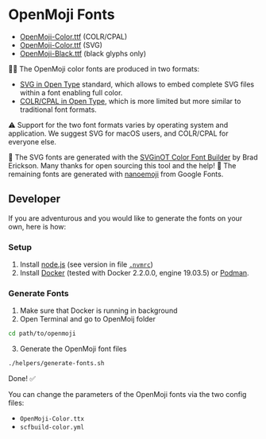 OpenMoji Fonts
==============

* [OpenMoji-Color.ttf](https://github.com/hfg-gmuend/openmoji/blob/master/font/glyf_colr_0/OpenMoji-Color.ttf) (COLR/CPAL)
* [OpenMoji-Color.ttf](https://github.com/hfg-gmuend/openmoji/blob/master/font/scfbuild/OpenMoji-Color.ttf) (SVG)
* [OpenMoji-Black.ttf](https://github.com/hfg-gmuend/openmoji/blob/master/font/glyf/OpenMoji-Black.ttf) (black glyphs only)


💁‍♂️ The OpenMoji color fonts are produced in two formats:
- [SVG in Open Type](https://docs.microsoft.com/en-gb/typography/opentype/spec/svg) standard, which allows to embed complete SVG files within a font enabling full color.
- [COLR/CPAL in Open Type](https://docs.microsoft.com/en-us/typography/opentype/spec/colr), which is more limited but more similar to traditional font formats.

⚠ Support for the two font formats varies by operating system and application. We suggest SVG for macOS users, and COLR/CPAL for everyone else.

🙏 The SVG fonts are generated with the [SVGinOT Color Font Builder](https://github.com/13rac1/scfbuild) by Brad Erickson. Many thanks for open sourcing this tool and the help!
🙏 The remaining fonts are generated with [nanoemoji](https://github.com/googlefonts/nanoemoji) from Google Fonts.

Developer
---------

If you are adventurous and you would like to generate the fonts on your own, here is how:

### Setup

1. Install [node.js](https://nodejs.org) (see version in file [`.nvmrc`](https://github.com/hfg-gmuend/openmoji/blob/master/.nvmrc#L1))
2. Install [Docker](https://www.docker.com/) (tested with Docker 2.2.0.0, engine 19.03.5) or [Podman](https://podman.io/).

### Generate Fonts

1. Make sure that Docker is running in background
2. Open Terminal and go to OpenMoij folder 
```bash
cd path/to/openmoji
```
3. Generate the OpenMoji font files
```bash
./helpers/generate-fonts.sh
```

Done! ✅

You can change the parameters of the OpenMoji fonts via the two config files:
- `OpenMoji-Color.ttx`
- `scfbuild-color.yml`
